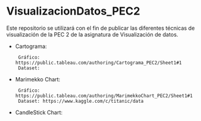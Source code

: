 # VisualizacionDatos_PEC2
Este repositorio se utilizará con el fin de publicar las diferentes técnicas de visualización de la PEC 2 de la asignatura de Visualización de datos.

 * Cartograma:


        Gráfico: https://public.tableau.com/authoring/Cartograma_PEC2/Sheet1#1
        Dataset: 
        
        
 * Marimekko Chart:


        Gráfico: https://public.tableau.com/authoring/MarimekkoChart_PEC2/Sheet1#1
        Dataset: https://www.kaggle.com/c/titanic/data
        
        
 * CandleStick Chart:
